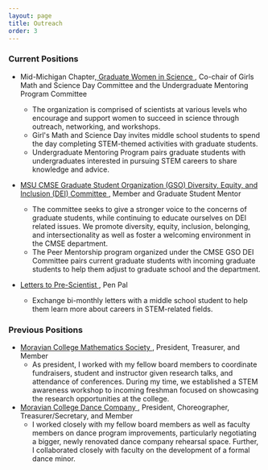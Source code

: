 ```yaml
---
layout: page
title: Outreach
order: 3
---
```

### Current Positions


* Mid-Michigan Chapter,<a href="https://midmichigan.wixsite.com/gwis" target = "_blank"> Graduate Women in Science </a>, Co-chair of Girls Math and Science Day Committee and the Undergraduate Mentoring Program Committee 
  * The organization is comprised of scientists at various levels who encourage and support women to succeed in science through outreach, networking, and workshops. 
  * Girl's Math and Science Day invites middle school students to spend the day completing STEM-themed activities with graduate students. 
  * Undergraduate Mentoring Program pairs graduate students with undergraduates interested in pursuing STEM careers to share knowledge and advice. 
  
* <a href="https://cmse.msu.edu/dept-resources/dei/" target = "_blank"> MSU CMSE Graduate Student Organization (GSO) Diversity, Equity, and Inclusion (DEI) Committee </a>,  Member and Graduate Student Mentor
  * The committee seeks to give a stronger voice to the concerns of graduate students, while continuing to educate ourselves on DEI related issues. We promote diversity, equity, inclusion, belonging, and intersectionality as well as foster a welcoming environment in the CMSE department. 
  * The Peer Mentorship program organized under the CMSE GSO DEI Committee pairs current graduate students with incoming graduate students to help them adjust to graduate school and the department. 

* <a href="https://prescientist.org/" target = "_blank"> Letters to Pre-Scientist </a>, Pen Pal
  * Exchange bi-monthly letters with a middle school student to help them learn more about careers in STEM-related fields.



### Previous Positions 
* <a href="https://www.moravian.edu/mathematics/student-opportunities" target = "_blank"> Moravian College Mathematics Society </a>, President, Treasurer, and Member
  * As president, I worked with my fellow board members to coordinate fundraisers, student and instructor given research talks, and attendance of conferences. During my time, we established a STEM awareness workshop to incoming freshman focused on showcasing the research opportunities at the college.
* <a href="moravian.edu/music/dance-at-moravian/dance-company" target = "_blank"> Moravian College Dance Company </a>, President, Choreographer, Treasurer/Secretary, and Member
  * I worked closely with my fellow board members as well as faculty members on dance program improvements, particularly negotiating a bigger, newly renovated dance company rehearsal space. Further, I collaborated closely with faculty on the development of a formal dance minor.
